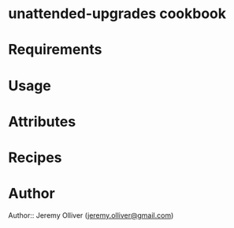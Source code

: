 # unattended-upgrades cookbook

# Requirements

# Usage

# Attributes

# Recipes

# Author

Author:: Jeremy Olliver (<jeremy.olliver@gmail.com>)
